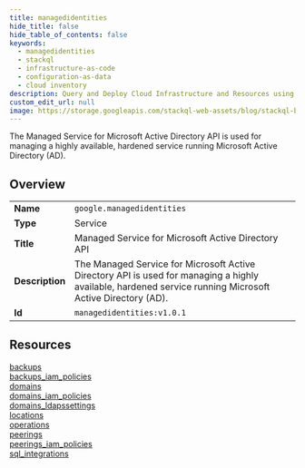 ```yaml
---
title: managedidentities
hide_title: false
hide_table_of_contents: false
keywords:
  - managedidentities
  - stackql
  - infrastructure-as-code
  - configuration-as-data
  - cloud inventory
description: Query and Deploy Cloud Infrastructure and Resources using SQL
custom_edit_url: null
image: https://storage.googleapis.com/stackql-web-assets/blog/stackql-blog-post-featured-image.png
---
```

The Managed Service for Microsoft Active Directory API is used for managing a highly available, hardened service running Microsoft Active Directory (AD).  
    

## Overview
<table><tbody>
<tr><td><b>Name</b></td><td><code>google.managedidentities</code></td></tr>
<tr><td><b>Type</b></td><td>Service</td></tr>
<tr><td><b>Title</b></td><td>Managed Service for Microsoft Active Directory API</td></tr>
<tr><td><b>Description</b></td><td>The Managed Service for Microsoft Active Directory API is used for managing a highly available, hardened service running Microsoft Active Directory (AD).</td></tr>
<tr><td><b>Id</b></td><td><code>managedidentities:v1.0.1</code></td></tr>
</tbody></table>

## Resources
<div class="row">
<div class="providerDocColumn">
<a href="/providers/google/managedidentities/backups/">backups</a><br />
<a href="/providers/google/managedidentities/backups_iam_policies/">backups_iam_policies</a><br />
<a href="/providers/google/managedidentities/domains/">domains</a><br />
<a href="/providers/google/managedidentities/domains_iam_policies/">domains_iam_policies</a><br />
<a href="/providers/google/managedidentities/domains_ldapssettings/">domains_ldapssettings</a><br />
</div>
<div class="providerDocColumn">
<a href="/providers/google/managedidentities/locations/">locations</a><br />
<a href="/providers/google/managedidentities/operations/">operations</a><br />
<a href="/providers/google/managedidentities/peerings/">peerings</a><br />
<a href="/providers/google/managedidentities/peerings_iam_policies/">peerings_iam_policies</a><br />
<a href="/providers/google/managedidentities/sql_integrations/">sql_integrations</a><br />
</div>
</div>
